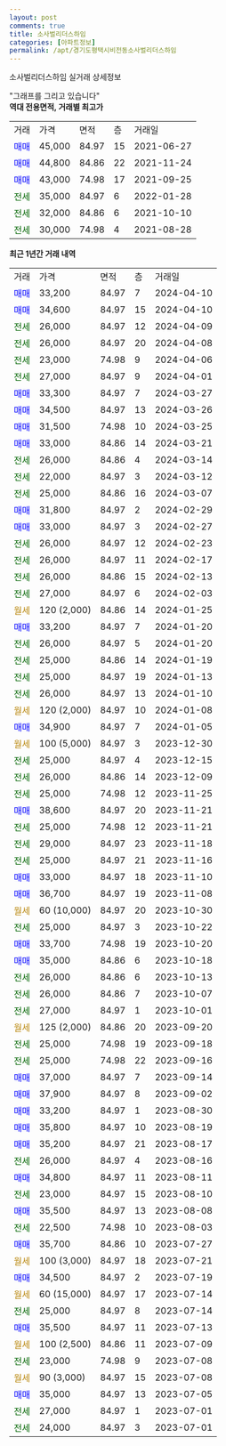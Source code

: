 ```yaml
---
layout: post
comments: true
title: 소사벌리더스하임
categories: [아파트정보]
permalink: /apt/경기도평택시비전동소사벌리더스하임
---
```


소사벌리더스하임 실거래 상세정보

<script type="text/javascript">
  google.charts.load('current', {'packages':['line', 'corechart']});
  google.charts.setOnLoadCallback(drawChart);

  function drawChart() {
    var data = new google.visualization.DataTable();
    data.addColumn('date', '거래일');
    data.addColumn('number', "매매");
    data.addColumn('number', "전세");
    data.addColumn('number', "전매");

    data.addRows([[new Date(Date.parse("2024-04-10")), 33200, null, null], [new Date(Date.parse("2024-04-10")), 34600, null, null], [new Date(Date.parse("2024-04-09")), null, 26000, null], [new Date(Date.parse("2024-04-08")), null, 26000, null], [new Date(Date.parse("2024-04-06")), null, 23000, null], [new Date(Date.parse("2024-04-01")), null, 27000, null], [new Date(Date.parse("2024-03-27")), 33300, null, null], [new Date(Date.parse("2024-03-26")), 34500, null, null], [new Date(Date.parse("2024-03-25")), 31500, null, null], [new Date(Date.parse("2024-03-21")), 33000, null, null], [new Date(Date.parse("2024-03-14")), null, 26000, null], [new Date(Date.parse("2024-03-12")), null, 22000, null], [new Date(Date.parse("2024-03-07")), null, 25000, null], [new Date(Date.parse("2024-02-29")), 31800, null, null], [new Date(Date.parse("2024-02-27")), 33000, null, null], [new Date(Date.parse("2024-02-23")), null, 26000, null], [new Date(Date.parse("2024-02-17")), null, 26000, null], [new Date(Date.parse("2024-02-13")), null, 26000, null], [new Date(Date.parse("2024-02-03")), null, 27000, null], [new Date(Date.parse("2024-01-25")), null, null, null], [new Date(Date.parse("2024-01-20")), 33200, null, null], [new Date(Date.parse("2024-01-20")), null, 26000, null], [new Date(Date.parse("2024-01-19")), null, 25000, null], [new Date(Date.parse("2024-01-13")), null, 25000, null], [new Date(Date.parse("2024-01-10")), null, 26000, null], [new Date(Date.parse("2024-01-08")), null, null, null], [new Date(Date.parse("2024-01-05")), 34900, null, null], [new Date(Date.parse("2023-12-30")), null, null, null], [new Date(Date.parse("2023-12-15")), null, 25000, null], [new Date(Date.parse("2023-12-09")), null, 26000, null], [new Date(Date.parse("2023-11-25")), null, 25000, null], [new Date(Date.parse("2023-11-21")), 38600, null, null], [new Date(Date.parse("2023-11-21")), null, 25000, null], [new Date(Date.parse("2023-11-18")), null, 29000, null], [new Date(Date.parse("2023-11-16")), null, 25000, null], [new Date(Date.parse("2023-11-10")), 33000, null, null], [new Date(Date.parse("2023-11-08")), 36700, null, null], [new Date(Date.parse("2023-10-30")), null, null, null], [new Date(Date.parse("2023-10-22")), null, 25000, null], [new Date(Date.parse("2023-10-20")), 33700, null, null], [new Date(Date.parse("2023-10-18")), 35000, null, null], [new Date(Date.parse("2023-10-13")), null, 26000, null], [new Date(Date.parse("2023-10-07")), null, 26000, null], [new Date(Date.parse("2023-10-01")), null, 27000, null], [new Date(Date.parse("2023-09-20")), null, null, null], [new Date(Date.parse("2023-09-18")), null, 25000, null], [new Date(Date.parse("2023-09-16")), null, 25000, null], [new Date(Date.parse("2023-09-14")), 37000, null, null], [new Date(Date.parse("2023-09-02")), 37900, null, null], [new Date(Date.parse("2023-08-30")), 33200, null, null], [new Date(Date.parse("2023-08-19")), 35800, null, null], [new Date(Date.parse("2023-08-17")), 35200, null, null], [new Date(Date.parse("2023-08-16")), null, 26000, null], [new Date(Date.parse("2023-08-11")), 34800, null, null], [new Date(Date.parse("2023-08-10")), null, 23000, null], [new Date(Date.parse("2023-08-08")), 35500, null, null], [new Date(Date.parse("2023-08-03")), null, 22500, null], [new Date(Date.parse("2023-07-27")), 35700, null, null], [new Date(Date.parse("2023-07-21")), null, null, null], [new Date(Date.parse("2023-07-19")), 34500, null, null], [new Date(Date.parse("2023-07-14")), null, null, null], [new Date(Date.parse("2023-07-14")), null, 25000, null], [new Date(Date.parse("2023-07-13")), 35500, null, null], [new Date(Date.parse("2023-07-09")), null, null, null], [new Date(Date.parse("2023-07-08")), null, 23000, null], [new Date(Date.parse("2023-07-08")), null, null, null], [new Date(Date.parse("2023-07-05")), 35000, null, null], [new Date(Date.parse("2023-07-01")), null, 27000, null], [new Date(Date.parse("2023-07-01")), null, 24000, null]]);

    var options = {
      hAxis: {
        format: 'yyyy/MM/dd'
      },    
      lineWidth: 0,
      pointsVisible: true,    
      title: '최근 1년간 유형별 실거래가 분포',
      legend: { position: 'bottom' }
    };

    var formatter = new google.visualization.NumberFormat({pattern:'###,###'} );
    formatter.format(data, 1);
    formatter.format(data, 2);
    
    setTimeout(function() {
        var chart = new google.visualization.LineChart(document.getElementById('columnchart_material'));
        chart.draw(data, (options));
        document.getElementById('loading').style.display = 'none';
    }, 200);
  }
</script>


<div id="loading" style="z-index:20; display: block; margin-left: 0px">"그래프를 그리고 있습니다"</div>
<div id="columnchart_material" style="width: 95%; margin-left: 0px; display: block"></div>
<!-- contents start -->
<b>역대 전용면적, 거래별 최고가</b>
<table class="sortable">
    <tr>
      <td>거래</td>
      <td>가격</td>
      <td>면적</td>
      <td>층</td>
      <td>거래일</td>
    </tr>
        <tr>
          <td><a style="color: blue">매매</a></td>
          <td>45,000</td>
          <td>84.97</td>
          <td>15</td>
          <td>2021-06-27</td>
        </tr>            <tr>
          <td><a style="color: blue">매매</a></td>
          <td>44,800</td>
          <td>84.86</td>
          <td>22</td>
          <td>2021-11-24</td>
        </tr>            <tr>
          <td><a style="color: blue">매매</a></td>
          <td>43,000</td>
          <td>74.98</td>
          <td>17</td>
          <td>2021-09-25</td>
        </tr>        
        <tr>
              <td><a style="color: darkgreen">전세</a></td>
              <td>35,000</td>
              <td>84.97</td>
              <td>6</td>
              <td>2022-01-28</td>
            </tr>            <tr>
              <td><a style="color: darkgreen">전세</a></td>
              <td>32,000</td>
              <td>84.86</td>
              <td>6</td>
              <td>2021-10-10</td>
            </tr>            <tr>
              <td><a style="color: darkgreen">전세</a></td>
              <td>30,000</td>
              <td>74.98</td>
              <td>4</td>
              <td>2021-08-28</td>
            </tr>        
    
</table>

<b>최근 1년간 거래 내역</b>

<table class="sortable">
    <tr>
      <td>거래</td>
      <td>가격</td>
      <td>면적</td>
      <td>층</td>
      <td>거래일</td>
    </tr>
    <tr>
      <td><a style="color: blue">매매</a></td>
      <td>33,200</td>
      <td>84.97</td>
      <td>7</td>
      <td>2024-04-10</td>
    </tr>          <tr>
      <td><a style="color: blue">매매</a></td>
      <td>34,600</td>
      <td>84.97</td>
      <td>15</td>
      <td>2024-04-10</td>
    </tr>          <tr>
      <td><a style="color: darkgreen">전세</a></td>
      <td>26,000</td>
      <td>84.97</td>
      <td>12</td>
      <td>2024-04-09</td>
    </tr>          <tr>
      <td><a style="color: darkgreen">전세</a></td>
      <td>26,000</td>
      <td>84.97</td>
      <td>20</td>
      <td>2024-04-08</td>
    </tr>          <tr>
      <td><a style="color: darkgreen">전세</a></td>
      <td>23,000</td>
      <td>74.98</td>
      <td>9</td>
      <td>2024-04-06</td>
    </tr>          <tr>
      <td><a style="color: darkgreen">전세</a></td>
      <td>27,000</td>
      <td>84.97</td>
      <td>9</td>
      <td>2024-04-01</td>
    </tr>          <tr>
      <td><a style="color: blue">매매</a></td>
      <td>33,300</td>
      <td>84.97</td>
      <td>7</td>
      <td>2024-03-27</td>
    </tr>          <tr>
      <td><a style="color: blue">매매</a></td>
      <td>34,500</td>
      <td>84.97</td>
      <td>13</td>
      <td>2024-03-26</td>
    </tr>          <tr>
      <td><a style="color: blue">매매</a></td>
      <td>31,500</td>
      <td>74.98</td>
      <td>10</td>
      <td>2024-03-25</td>
    </tr>          <tr>
      <td><a style="color: blue">매매</a></td>
      <td>33,000</td>
      <td>84.86</td>
      <td>14</td>
      <td>2024-03-21</td>
    </tr>          <tr>
      <td><a style="color: darkgreen">전세</a></td>
      <td>26,000</td>
      <td>84.86</td>
      <td>4</td>
      <td>2024-03-14</td>
    </tr>          <tr>
      <td><a style="color: darkgreen">전세</a></td>
      <td>22,000</td>
      <td>84.97</td>
      <td>3</td>
      <td>2024-03-12</td>
    </tr>          <tr>
      <td><a style="color: darkgreen">전세</a></td>
      <td>25,000</td>
      <td>84.86</td>
      <td>16</td>
      <td>2024-03-07</td>
    </tr>          <tr>
      <td><a style="color: blue">매매</a></td>
      <td>31,800</td>
      <td>84.97</td>
      <td>2</td>
      <td>2024-02-29</td>
    </tr>          <tr>
      <td><a style="color: blue">매매</a></td>
      <td>33,000</td>
      <td>84.97</td>
      <td>3</td>
      <td>2024-02-27</td>
    </tr>          <tr>
      <td><a style="color: darkgreen">전세</a></td>
      <td>26,000</td>
      <td>84.97</td>
      <td>12</td>
      <td>2024-02-23</td>
    </tr>          <tr>
      <td><a style="color: darkgreen">전세</a></td>
      <td>26,000</td>
      <td>84.97</td>
      <td>11</td>
      <td>2024-02-17</td>
    </tr>          <tr>
      <td><a style="color: darkgreen">전세</a></td>
      <td>26,000</td>
      <td>84.86</td>
      <td>15</td>
      <td>2024-02-13</td>
    </tr>          <tr>
      <td><a style="color: darkgreen">전세</a></td>
      <td>27,000</td>
      <td>84.97</td>
      <td>6</td>
      <td>2024-02-03</td>
    </tr>          <tr>
      <td><a style="color: darkgoldenrod">월세</a></td>
      <td>120 (2,000)</td>
      <td>84.86</td>
      <td>14</td>
      <td>2024-01-25</td>
    </tr>          <tr>
      <td><a style="color: blue">매매</a></td>
      <td>33,200</td>
      <td>84.97</td>
      <td>7</td>
      <td>2024-01-20</td>
    </tr>          <tr>
      <td><a style="color: darkgreen">전세</a></td>
      <td>26,000</td>
      <td>84.97</td>
      <td>5</td>
      <td>2024-01-20</td>
    </tr>          <tr>
      <td><a style="color: darkgreen">전세</a></td>
      <td>25,000</td>
      <td>84.86</td>
      <td>14</td>
      <td>2024-01-19</td>
    </tr>          <tr>
      <td><a style="color: darkgreen">전세</a></td>
      <td>25,000</td>
      <td>84.97</td>
      <td>19</td>
      <td>2024-01-13</td>
    </tr>          <tr>
      <td><a style="color: darkgreen">전세</a></td>
      <td>26,000</td>
      <td>84.97</td>
      <td>13</td>
      <td>2024-01-10</td>
    </tr>          <tr>
      <td><a style="color: darkgoldenrod">월세</a></td>
      <td>120 (2,000)</td>
      <td>84.97</td>
      <td>10</td>
      <td>2024-01-08</td>
    </tr>          <tr>
      <td><a style="color: blue">매매</a></td>
      <td>34,900</td>
      <td>84.97</td>
      <td>7</td>
      <td>2024-01-05</td>
    </tr>          <tr>
      <td><a style="color: darkgoldenrod">월세</a></td>
      <td>100 (5,000)</td>
      <td>84.97</td>
      <td>3</td>
      <td>2023-12-30</td>
    </tr>          <tr>
      <td><a style="color: darkgreen">전세</a></td>
      <td>25,000</td>
      <td>84.97</td>
      <td>4</td>
      <td>2023-12-15</td>
    </tr>          <tr>
      <td><a style="color: darkgreen">전세</a></td>
      <td>26,000</td>
      <td>84.86</td>
      <td>14</td>
      <td>2023-12-09</td>
    </tr>          <tr>
      <td><a style="color: darkgreen">전세</a></td>
      <td>25,000</td>
      <td>74.98</td>
      <td>12</td>
      <td>2023-11-25</td>
    </tr>          <tr>
      <td><a style="color: blue">매매</a></td>
      <td>38,600</td>
      <td>84.97</td>
      <td>20</td>
      <td>2023-11-21</td>
    </tr>          <tr>
      <td><a style="color: darkgreen">전세</a></td>
      <td>25,000</td>
      <td>74.98</td>
      <td>12</td>
      <td>2023-11-21</td>
    </tr>          <tr>
      <td><a style="color: darkgreen">전세</a></td>
      <td>29,000</td>
      <td>84.97</td>
      <td>23</td>
      <td>2023-11-18</td>
    </tr>          <tr>
      <td><a style="color: darkgreen">전세</a></td>
      <td>25,000</td>
      <td>84.97</td>
      <td>21</td>
      <td>2023-11-16</td>
    </tr>          <tr>
      <td><a style="color: blue">매매</a></td>
      <td>33,000</td>
      <td>84.97</td>
      <td>18</td>
      <td>2023-11-10</td>
    </tr>          <tr>
      <td><a style="color: blue">매매</a></td>
      <td>36,700</td>
      <td>84.97</td>
      <td>19</td>
      <td>2023-11-08</td>
    </tr>          <tr>
      <td><a style="color: darkgoldenrod">월세</a></td>
      <td>60 (10,000)</td>
      <td>84.97</td>
      <td>20</td>
      <td>2023-10-30</td>
    </tr>          <tr>
      <td><a style="color: darkgreen">전세</a></td>
      <td>25,000</td>
      <td>84.97</td>
      <td>3</td>
      <td>2023-10-22</td>
    </tr>          <tr>
      <td><a style="color: blue">매매</a></td>
      <td>33,700</td>
      <td>74.98</td>
      <td>19</td>
      <td>2023-10-20</td>
    </tr>          <tr>
      <td><a style="color: blue">매매</a></td>
      <td>35,000</td>
      <td>84.86</td>
      <td>6</td>
      <td>2023-10-18</td>
    </tr>          <tr>
      <td><a style="color: darkgreen">전세</a></td>
      <td>26,000</td>
      <td>84.86</td>
      <td>6</td>
      <td>2023-10-13</td>
    </tr>          <tr>
      <td><a style="color: darkgreen">전세</a></td>
      <td>26,000</td>
      <td>84.86</td>
      <td>7</td>
      <td>2023-10-07</td>
    </tr>          <tr>
      <td><a style="color: darkgreen">전세</a></td>
      <td>27,000</td>
      <td>84.97</td>
      <td>1</td>
      <td>2023-10-01</td>
    </tr>          <tr>
      <td><a style="color: darkgoldenrod">월세</a></td>
      <td>125 (2,000)</td>
      <td>84.86</td>
      <td>20</td>
      <td>2023-09-20</td>
    </tr>          <tr>
      <td><a style="color: darkgreen">전세</a></td>
      <td>25,000</td>
      <td>74.98</td>
      <td>19</td>
      <td>2023-09-18</td>
    </tr>          <tr>
      <td><a style="color: darkgreen">전세</a></td>
      <td>25,000</td>
      <td>74.98</td>
      <td>22</td>
      <td>2023-09-16</td>
    </tr>          <tr>
      <td><a style="color: blue">매매</a></td>
      <td>37,000</td>
      <td>84.97</td>
      <td>7</td>
      <td>2023-09-14</td>
    </tr>          <tr>
      <td><a style="color: blue">매매</a></td>
      <td>37,900</td>
      <td>84.97</td>
      <td>8</td>
      <td>2023-09-02</td>
    </tr>          <tr>
      <td><a style="color: blue">매매</a></td>
      <td>33,200</td>
      <td>84.97</td>
      <td>1</td>
      <td>2023-08-30</td>
    </tr>          <tr>
      <td><a style="color: blue">매매</a></td>
      <td>35,800</td>
      <td>84.97</td>
      <td>10</td>
      <td>2023-08-19</td>
    </tr>          <tr>
      <td><a style="color: blue">매매</a></td>
      <td>35,200</td>
      <td>84.97</td>
      <td>21</td>
      <td>2023-08-17</td>
    </tr>          <tr>
      <td><a style="color: darkgreen">전세</a></td>
      <td>26,000</td>
      <td>84.97</td>
      <td>4</td>
      <td>2023-08-16</td>
    </tr>          <tr>
      <td><a style="color: blue">매매</a></td>
      <td>34,800</td>
      <td>84.97</td>
      <td>11</td>
      <td>2023-08-11</td>
    </tr>          <tr>
      <td><a style="color: darkgreen">전세</a></td>
      <td>23,000</td>
      <td>84.97</td>
      <td>15</td>
      <td>2023-08-10</td>
    </tr>          <tr>
      <td><a style="color: blue">매매</a></td>
      <td>35,500</td>
      <td>84.97</td>
      <td>13</td>
      <td>2023-08-08</td>
    </tr>          <tr>
      <td><a style="color: darkgreen">전세</a></td>
      <td>22,500</td>
      <td>74.98</td>
      <td>10</td>
      <td>2023-08-03</td>
    </tr>          <tr>
      <td><a style="color: blue">매매</a></td>
      <td>35,700</td>
      <td>84.86</td>
      <td>10</td>
      <td>2023-07-27</td>
    </tr>          <tr>
      <td><a style="color: darkgoldenrod">월세</a></td>
      <td>100 (3,000)</td>
      <td>84.97</td>
      <td>18</td>
      <td>2023-07-21</td>
    </tr>          <tr>
      <td><a style="color: blue">매매</a></td>
      <td>34,500</td>
      <td>84.97</td>
      <td>2</td>
      <td>2023-07-19</td>
    </tr>          <tr>
      <td><a style="color: darkgoldenrod">월세</a></td>
      <td>60 (15,000)</td>
      <td>84.97</td>
      <td>17</td>
      <td>2023-07-14</td>
    </tr>          <tr>
      <td><a style="color: darkgreen">전세</a></td>
      <td>25,000</td>
      <td>84.97</td>
      <td>8</td>
      <td>2023-07-14</td>
    </tr>          <tr>
      <td><a style="color: blue">매매</a></td>
      <td>35,500</td>
      <td>84.97</td>
      <td>11</td>
      <td>2023-07-13</td>
    </tr>          <tr>
      <td><a style="color: darkgoldenrod">월세</a></td>
      <td>100 (2,500)</td>
      <td>84.86</td>
      <td>11</td>
      <td>2023-07-09</td>
    </tr>          <tr>
      <td><a style="color: darkgreen">전세</a></td>
      <td>23,000</td>
      <td>74.98</td>
      <td>9</td>
      <td>2023-07-08</td>
    </tr>          <tr>
      <td><a style="color: darkgoldenrod">월세</a></td>
      <td>90 (3,000)</td>
      <td>84.97</td>
      <td>15</td>
      <td>2023-07-08</td>
    </tr>          <tr>
      <td><a style="color: blue">매매</a></td>
      <td>35,000</td>
      <td>84.97</td>
      <td>13</td>
      <td>2023-07-05</td>
    </tr>          <tr>
      <td><a style="color: darkgreen">전세</a></td>
      <td>27,000</td>
      <td>84.97</td>
      <td>1</td>
      <td>2023-07-01</td>
    </tr>          <tr>
      <td><a style="color: darkgreen">전세</a></td>
      <td>24,000</td>
      <td>84.97</td>
      <td>3</td>
      <td>2023-07-01</td>
    </tr>      </table>
<!-- contents end -->    

